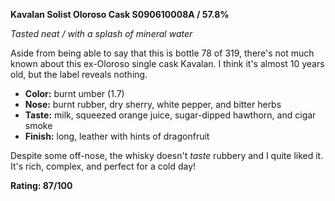 **Kavalan Solist Oloroso Cask S090610008A / 57.8%**

*Tasted neat / with a splash of mineral water*

Aside from being able to say that this is bottle 78 of 319, there's not much known about this ex-Oloroso single cask Kavalan.  I think it's almost 10 years old, but the label reveals nothing.

* **Color:** burnt umber (1.7)
* **Nose:** burnt rubber, dry sherry, white pepper, and bitter herbs
* **Taste:** milk, squeezed orange juice, sugar-dipped hawthorn, and cigar smoke
* **Finish:** long, leather with hints of dragonfruit

Despite some off-nose, the whisky doesn't *taste* rubbery and I quite liked it.  It's rich, complex, and perfect for a cold day!

**Rating: 87/100**